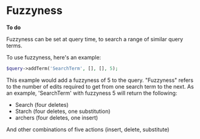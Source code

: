 # Fuzzyness

**To do**

Fuzzyness can be set at query time, to search a range of similar query terms.

To use fuzzyness, here's an example:

```php
$query->addTerm('SearchTerm', [], [], 5);
```

This example would add a fuzzyness of 5 to the query. "Fuzzyness" refers to the number of edits
required to get from one search term to the next. As an example, 'SearchTerm' with fuzzyness 5 will
return the following:

- Search (four deletes)
- Starch (four deletes, one substitution)
- archers (four deletes, one insert)

And other combinations of five actions (insert, delete, substitute)
